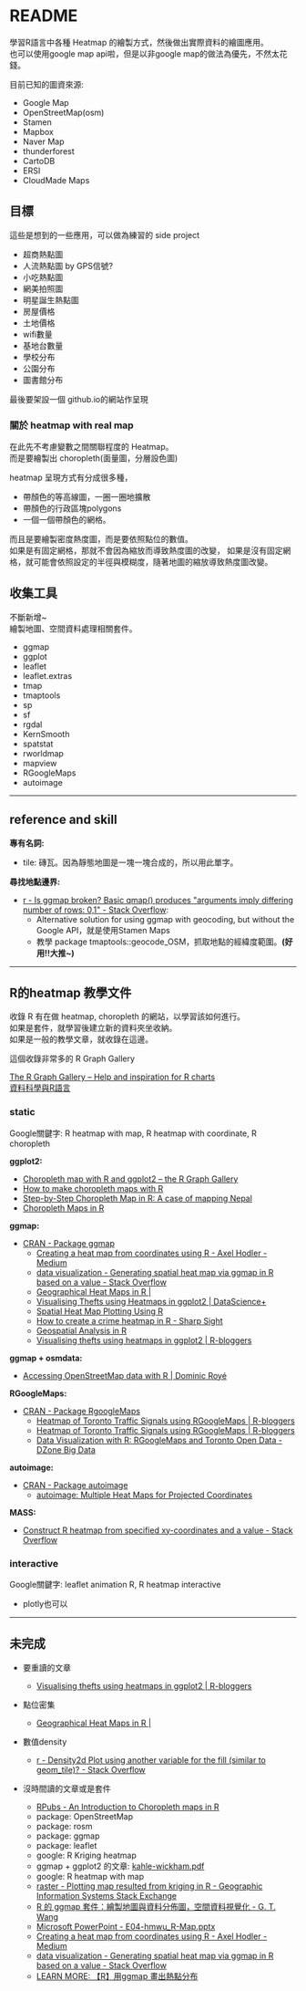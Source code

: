 # README

學習R語言中各種 Heatmap 的繪製方式，然後做出實際資料的繪圖應用。  
也可以使用google map api啦，但是以非google map的做法為優先，不然太花錢。

目前已知的圖資來源:

- Google Map
- OpenStreetMap(osm)
- Stamen
- Mapbox
- Naver Map
- thunderforest
- CartoDB
- ERSI
- CloudMade Maps

## 目標

這些是想到的一些應用，可以做為練習的 side project

- 超商熱點圖
- 人流熱點圖 by GPS信號?
- 小吃熱點圖
- 網美拍照圖
- 明星誕生熱點圖
- 房屋價格
- 土地價格
- wifi數量
- 基地台數量
- 學校分布
- 公園分布
- 圖書館分布

最後要架設一個 github.io的網站作呈現

### 關於 heatmap with real map

在此先不考慮變數之間關聯程度的 Heatmap。  
而是要繪製出 choropleth(面量圖，分層設色圖)

heatmap 呈現方式有分成很多種，  

- 帶顏色的等高線圖，一圈一圈地擴散
- 帶顏色的行政區塊polygons
- 一個一個帶顏色的網格。  

而且是要繪製密度熱度圖，而是要依照點位的數值。  
如果是有固定網格，那就不會因為縮放而導致熱度圖的改變，
如果是沒有固定網格，就可能會依照設定的半徑與模糊度，隨著地圖的縮放導致熱度圖改變。

## 收集工具

不斷新增~  
繪製地圖、空間資料處理相關套件。

- ggmap
- ggplot
- leaflet
- leaflet.extras
- tmap
- tmaptools
- sp
- sf
- rgdal
- KernSmooth
- spatstat
- rworldmap
- mapview
- RGoogleMaps
- autoimage

---

## reference and skill

**專有名詞:**

- tile: 磚瓦。因為靜態地圖是一塊一塊合成的，所以用此單字。

**尋找地點邊界:**

- [r - Is ggmap broken? Basic qmap() produces "arguments imply differing number of rows: 0,1" - Stack Overflow](https://stackoverflow.com/questions/52704695/is-ggmap-broken-basic-qmap-produces-arguments-imply-differing-number-of-rows):
  - Alternative solution for using ggmap with geocoding, but without the Google API，就是使用Stamen Maps
  - 教學 package tmaptools::geocode_OSM，抓取地點的經緯度範圍。**(好用!!大推~)**

---

## R的heatmap 教學文件

收錄 R 有在做 heatmap, choropleth 的網站，以學習該如何進行。  
如果是套件，就學習後建立新的資料夾坐收納。  
如果是一般的教學文章，就收錄在這邊。

這個收錄非常多的 R Graph Gallery

[The R Graph Gallery – Help and inspiration for R charts](https://www.r-graph-gallery.com/index.html)  
[資料科學與R語言](https://yijutseng.github.io/DataScienceRBook/index.html)

### static

Google關鍵字: R heatmap with map, R heatmap with coordinate, R choropleth

**ggplot2:**

- [Choropleth map with R and ggplot2 – the R Graph Gallery](https://www.r-graph-gallery.com/327-chloropleth-map-from-geojson-with-ggplot2.html)
- [How to make choropleth maps with R](http://bl.ocks.org/prabhasp/raw/5030005/)
- [Step-by-Step Choropleth Map in R: A case of mapping Nepal](https://medium.com/@anjesh/step-by-step-choropleth-map-in-r-a-case-of-mapping-nepal-7f62a84078d9)
- [Choropleth Maps in R](https://www.kdnuggets.com/2018/03/choropleth-maps-r.html)

**ggmap:**

- [CRAN - Package ggmap](https://cran.r-project.org/web/packages/ggmap/)
  - [Creating a heat map from coordinates using R - Axel Hodler - Medium](https://medium.com/@axelhodler/creating-a-heat-map-from-coordinates-using-r-780db4901075)
  - [data visualization - Generating spatial heat map via ggmap in R based on a value - Stack Overflow](https://stackoverflow.com/questions/45319970/generating-spatial-heat-map-via-ggmap-in-r-based-on-a-value)
  - [Geographical Heat Maps in R |](https://www.molecularecologist.com/2016/03/geographical-heat-maps-in-r/)
  - [Visualising Thefts using Heatmaps in ggplot2 | DataScience+](https://datascienceplus.com/visualising-thefts-using-heatmaps-in-ggplot2/)
  - [Spatial Heat Map Plotting Using R](https://trucvietle.me/r/tutorial/2017/01/18/spatial-heat-map-plotting-using-r.html)
  - [How to create a crime heatmap in R - Sharp Sight](https://www.sharpsightlabs.com/blog/how-to-create-a-crime-heatmap-in-r/)
  - [Geospatial Analysis in R](http://data-analytics.net/cep/Schedule_files/geospatial.html)
  - [Visualising thefts using heatmaps in ggplot2 | R-bloggers](https://www.r-bloggers.com/visualising-thefts-using-heatmaps-in-ggplot2/)

**ggmap + osmdata:**

- [Accessing OpenStreetMap data with R | Dominic Royé](https://dominicroye.github.io/en/2018/accessing-openstreetmap-data-with-r/)

**RGoogleMaps:**

- [CRAN - Package RgoogleMaps](https://cran.r-project.org/web/packages/RgoogleMaps/index.html)
  - [Heatmap of Toronto Traffic Signals using RGoogleMaps | R-bloggers](https://www.r-bloggers.com/heatmap-of-toronto-traffic-signals-using-rgooglemaps/)
  - [Heatmap of Toronto Traffic Signals using RGoogleMaps | R-bloggers](https://www.r-bloggers.com/heatmap-of-toronto-traffic-signals-using-rgooglemaps/)
  - [Data Visualization with R: RGoogleMaps and Toronto Open Data - DZone Big Data](https://dzone.com/articles/data-visualization-r)

**autoimage:**

- [CRAN - Package autoimage](https://cran.r-project.org/web/packages/autoimage/)
  - [autoimage: Multiple Heat Maps for Projected Coordinates](https://www.ncbi.nlm.nih.gov/pmc/articles/PMC5685525/)

**MASS:**

- [Construct R heatmap from specified xy-coordinates and a value - Stack Overflow](https://stackoverflow.com/questions/29192183/construct-r-heatmap-from-specified-xy-coordinates-and-a-value)

### interactive

Google關鍵字:  leaflet animation R, R heatmap interactive

- plotly也可以

---

## 未完成

- 要重讀的文章
  - [Visualising thefts using heatmaps in ggplot2 | R-bloggers](https://www.r-bloggers.com/visualising-thefts-using-heatmaps-in-ggplot2/)

- 點位密集
  - [Geographical Heat Maps in R |](https://www.molecularecologist.com/2016/03/geographical-heat-maps-in-r/)

- 數值density
  - [r - Density2d Plot using another variable for the fill (similar to geom_tile)? - Stack Overflow](https://stackoverflow.com/questions/18285415/density2d-plot-using-another-variable-for-the-fill-similar-to-geom-tile/)

- 沒時間讀的文章或是套件
  - [RPubs - An Introduction to Choropleth maps in R](https://api.rpubs.com/HenryBukowski/324400)
  - package: OpenStreetMap
  - package: rosm
  - package: ggmap
  - package: leaflet
  - google: R Kriging heatmap
  - ggmap + ggplot2 的文章: [kahle-wickham.pdf](https://journal.r-project.org/archive/2013-1/kahle-wickham.pdf)
  - google: R heatmap with map
  - [raster - Plotting map resulted from kriging in R - Geographic Information Systems Stack Exchange](https://gis.stackexchange.com/questions/158021/plotting-map-resulted-from-kriging-in-r/164421)
  - [R 的 ggmap 套件：繪製地圖與資料分佈圖，空間資料視覺化 - G. T. Wang](https://blog.gtwang.org/r/r-ggmap-package-spatial-data-visualization/)
  - [Microsoft PowerPoint - E04-hmwu_R-Map.pptx](http://www.hmwu.idv.tw/web/R/E04-hmwu_R-Map.pdf)
  - [Creating a heat map from coordinates using R - Axel Hodler - Medium](https://medium.com/@axelhodler/creating-a-heat-map-from-coordinates-using-r-780db4901075)
  - [data visualization - Generating spatial heat map via ggmap in R based on a value - Stack Overflow](https://stackoverflow.com/questions/45319970/generating-spatial-heat-map-via-ggmap-in-r-based-on-a-value)
  - [LEARN MORE: 【R】用ggmap 畫出熱點分布](http://jackthisisamazing.blogspot.com/2016/12/rggmap.html)
